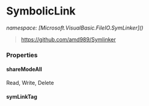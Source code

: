 ﻿# SymbolicLink
_namespace: [Microsoft.VisualBasic.FileIO.SymLinker](<a href="#" onClick="load('/docs/Microsoft.VisualBasic.FileIO.SymLinker/index.md')"></a>)_



> https://github.com/amd989/Symlinker



### Properties

#### shareModeAll
Read, Write, Delete
#### symLinkTag

